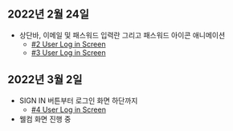 ## 2022년 2월 24일
* 상단바, 이메일 및 패스워드 입력란 그리고 패스워드 아이콘 애니메이션
    * [#2 User Log in Screen](https://youtu.be/wZe-3jQ74C0)
    * [#3 User Log in Screen](https://youtu.be/FGxlrpti35A)

## 2022년 3월 2일
* SIGN IN 버튼부터 로그인 화면 하단까지
    * [#4 User Log in Screen](https://youtu.be/oIQgZ-WBluY)
* 웰컴 화면 진행 중
